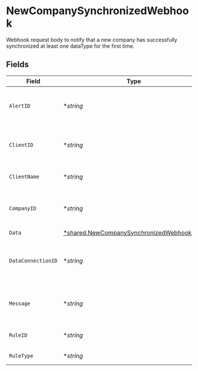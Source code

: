# NewCompanySynchronizedWebhook

Webhook request body to notify that a new company has successfully synchronized at least one dataType for the first time.


## Fields

| Field                                                                                                        | Type                                                                                                         | Required                                                                                                     | Description                                                                                                  | Example                                                                                                      |
| ------------------------------------------------------------------------------------------------------------ | ------------------------------------------------------------------------------------------------------------ | ------------------------------------------------------------------------------------------------------------ | ------------------------------------------------------------------------------------------------------------ | ------------------------------------------------------------------------------------------------------------ |
| `AlertID`                                                                                                    | **string*                                                                                                    | :heavy_minus_sign:                                                                                           | Unique identifier of the webhook event.                                                                      |                                                                                                              |
| `ClientID`                                                                                                   | **string*                                                                                                    | :heavy_minus_sign:                                                                                           | Unique identifier for your client in Codat.                                                                  |                                                                                                              |
| `ClientName`                                                                                                 | **string*                                                                                                    | :heavy_minus_sign:                                                                                           | Name of your client in Codat.                                                                                |                                                                                                              |
| `CompanyID`                                                                                                  | **string*                                                                                                    | :heavy_minus_sign:                                                                                           | Unique identifier for your SMB in Codat.                                                                     | 8a210b68-6988-11ed-a1eb-0242ac120002                                                                         |
| `Data`                                                                                                       | [*shared.NewCompanySynchronizedWebhookData](../../../pkg/models/shared/newcompanysynchronizedwebhookdata.md) | :heavy_minus_sign:                                                                                           | N/A                                                                                                          |                                                                                                              |
| `DataConnectionID`                                                                                           | **string*                                                                                                    | :heavy_minus_sign:                                                                                           | Unique identifier for a company's data connection.                                                           | 2e9d2c44-f675-40ba-8049-353bfcb5e171                                                                         |
| `Message`                                                                                                    | **string*                                                                                                    | :heavy_minus_sign:                                                                                           | A human readable message about the webhook.                                                                  |                                                                                                              |
| `RuleID`                                                                                                     | **string*                                                                                                    | :heavy_minus_sign:                                                                                           | Unique identifier for the rule.                                                                              |                                                                                                              |
| `RuleType`                                                                                                   | **string*                                                                                                    | :heavy_minus_sign:                                                                                           | The type of rule.                                                                                            |                                                                                                              |